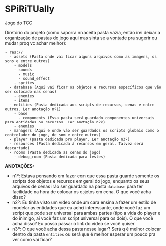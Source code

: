 # SPiRiTUally

Jogo do TCC

Diretório do projeto (como saporra nn aceita pasta vazia, então irei deixar a organização de pastas do jogo aqui mas sinta se a vontade pra sugerir ou mudar proq vc achar melhor):

```
- res://
  - assets (Pasta onde vai ficar alguns arquivos como as imagens, os sons e entre outros)
    - models
    - sounds
      - music
      - sound_effect
    - sprites
  - database (Aqui vai ficar os objetos e recursos específicos que vão ser colocado nas cenas)
    - enemies
    - items
  - entities (Pasta dedicada aos scripts de recursos, cenas e entre outros. Ler anotação nº1)
    - base
      - components (Essa pasta será guardado componentes universais para entidades ou recursos. Ler anotação n2º)
    - enemies
  - managers (Aqui é onde vão ser guardados os scripts globais como o controlador do jogo, de som e entre outros)
  - player (pasta dedicada pro player. Ler anotação n3º)
  - resources (Pasta dedicada á recursos em geral. Talvez será descartado)
  - rooms (Pasta dedicada as cenas do jogo)
    - debug_room (Pasta dedicada para testes)
```

**ANOTAÇÕES:**
  - n1º: Estava pensando em fazer com que essa pasta guarde somente os scripts dos objetos e recursos em geral do jogo, enquanto os seus arquivos de cenas irão ser guardado na pasta `database` para ter facilidade na hora de colocar os objetos em cena. O que você acha disso?
  - n2º: Eu tinha visto um vídeo onde um cara ensina a fazer um estilo de modelar as entidades que eu achei interessante, onde você faz um script que pode ser universal para ambas partes (tipo a vida do player e do inimigo, aí você faz um script universal para os dois). O que você acha disso? Eu posso passar o link do vídeo se você quiser
  - n3º: O que você acha dessa pasta nesse lugar? Será q é melhor colocar dentro da pasta `entities` ou será que é melhor esperar um pouco pra ver como vai ficar?
